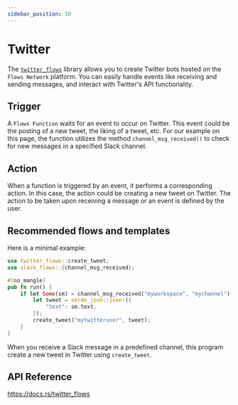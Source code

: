 ```yaml
---
sidebar_position: 10
---
```

# Twitter

The [`twitter_flows`](https://docs.rs/twitter_flows) library allows you to create Twitter bots hosted on the `Flows Network` platform. You can easily handle events like receiving and sending messages, and interact with Twitter's API functionality.


## Trigger

A `Flows Function` waits for an event to occur on Twitter. This event could be the posting of a new tweet, the liking of a tweet, etc. For our example on this page, the function utilizes the method `channel_msg_received()` to check for new messages in a specified Slack channel.


## Action

When a function is triggered by an event, it performs a corresponding action. In this case, the action could be creating a new tweet on Twitter. The action to be taken upon receiving a message or an event is defined by the user.


## Recommended flows and templates

Here is a minimal example:

```rust
use twitter_flows::create_tweet;
use slack_flows::{channel_msg_received};

#[no_mangle]
pub fn run() {
    if let Some(sm) = channel_msg_received("myworkspace", "mychannel") {
        let tweet = serde_json::json!({
            "text": sm.text,
        });
        create_tweet("mytwitteruser", tweet);
    }
}
```


When you receive a Slack message in a predefined channel, this program create a new tweet in Twitter using `create_tweet`.

## API Reference

https://docs.rs/twitter_flows
